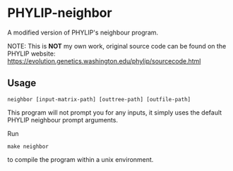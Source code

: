 # PHYLIP-neighbor
A modified version of PHYLIP's neighbour program.

NOTE:
This is **NOT** my own work, original source code can be found on the PHYLIP website:
https://evolution.genetics.washington.edu/phylip/sourcecode.html

## Usage

```
neighbor [input-matrix-path] [outtree-path] [outfile-path]
```
This program will not prompt you for any inputs, it simply uses the default PHYLIP neighbour prompt arguments.

Run
```
make neighbor
```
to compile the program within a unix environment.
